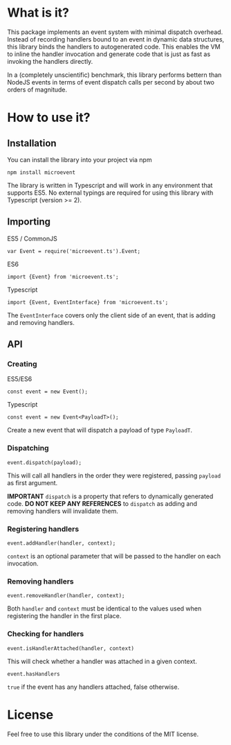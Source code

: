# What is it?

This package implements an event system with minimal dispatch overhead. Instead
of recording handlers bound to an event in dynamic data structures, this library
binds the handlers to autogenerated code. This enables the VM to inline the
handler invocation and generate code that is just as fast as invoking the handlers
directly.

In a (completely unscientific) benchmark, this library performs bettern than
NodeJS events in terms of event dispatch calls per second by about two orders
of magnitude.

# How to use it?

## Installation

You can install the library into your project via npm

    npm install microevent

The library is written in Typescript and will work in any environment that
supports ES5. No external typings are required for using this library with
Typescript (version >= 2).

## Importing

ES5 / CommonJS

    var Event = require('microevent.ts').Event;

ES6

    import {Event} from 'microevent.ts';

Typescript

    import {Event, EventInterface} from 'microevent.ts';

The `EventInterface` covers only the client side of an event, that is adding
and removing handlers.

##  API

### Creating

ES5/ES6

    const event = new Event();

Typescript

    const event = new Event<PayloadT>();

Create a new event that will dispatch a payload of type `PayloadT`.

### Dispatching

    event.dispatch(payload);

This will call all handlers in the order they were registered, passing `payload`
as first argument.

**IMPORTANT** `dispatch` is a property that refers to dynamically generated code. 
**DO NOT KEEP ANY REFERENCES** to `dispatch` as adding and removing handlers
will invalidate them.

### Registering handlers

    event.addHandler(handler, context);

`context` is an optional parameter that will be passed to the handler on
each invocation.

### Removing handlers

    event.removeHandler(handler, context);

Both `handler` and `context` must be identical to the values used when registering
the handler in the first place.

### Checking for handlers

    event.isHandlerAttached(handler, context)

This will check whether a handler was attached in a given context.

    event.hasHandlers

`true` if the event has any handlers attached, false otherwise.

# License

Feel free to use this library under the conditions of the MIT license.